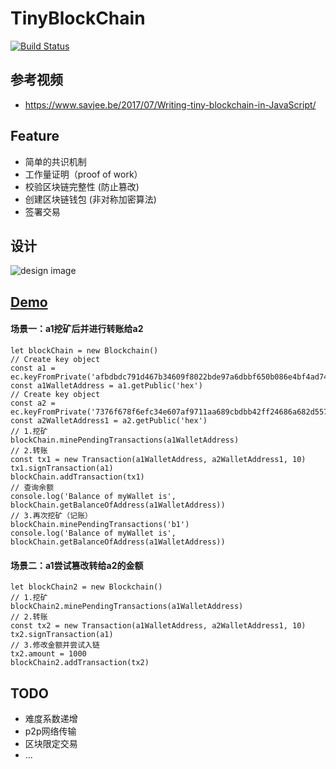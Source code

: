 # TinyBlockChain

[![Build Status](https://travis-ci.org/leoliew/TinyBlockChain.svg?branch=master)](https://travis-ci.org/leoliew/TinyBlockChain)

## 参考视频

* https://www.savjee.be/2017/07/Writing-tiny-blockchain-in-JavaScript/

## Feature

* 简单的共识机制
* 工作量证明（proof of work）
* 校验区块链完整性 (防止篡改)
* 创建区块链钱包 (非对称加密算法)
* 签署交易

## 设计

![design image](http://www.plantuml.com/plantuml/proxy?src=https://raw.githubusercontent.com/leoliew/TinyBlockChain/dev/document/design.puml)

## [Demo](https://github.com/leoliew/TinyBlockchain/blob/master/src/main.ts)

#### 场景一：a1挖矿后并进行转账给a2
```
let blockChain = new Blockchain()
// Create key object
const a1 = ec.keyFromPrivate('afbdbdc791d467b34609f8022bde97a6dbbf650b086e4bf4ad745b9fcfb640f6')
const a1WalletAddress = a1.getPublic('hex')
// Create key object
const a2 = ec.keyFromPrivate('7376f678f6efc34e607af9711aa689cbdbb42ff24686a682d55716698fb63f9c')
const a2WalletAddress1 = a2.getPublic('hex')
// 1.挖矿
blockChain.minePendingTransactions(a1WalletAddress)
// 2.转账
const tx1 = new Transaction(a1WalletAddress, a2WalletAddress1, 10)
tx1.signTransaction(a1)
blockChain.addTransaction(tx1)
// 查询余额
console.log('Balance of myWallet is', blockChain.getBalanceOfAddress(a1WalletAddress))
// 3.再次挖矿（记账）
blockChain.minePendingTransactions('b1')
console.log('Balance of myWallet is', blockChain.getBalanceOfAddress(a1WalletAddress))
```

#### 场景二：a1尝试篡改转给a2的金额
```
let blockChain2 = new Blockchain()
// 1.挖矿
blockChain2.minePendingTransactions(a1WalletAddress)
// 2.转账
const tx2 = new Transaction(a1WalletAddress, a2WalletAddress1, 10)
tx2.signTransaction(a1)
// 3.修改金额并尝试入链
tx2.amount = 1000
blockChain2.addTransaction(tx2)
```

## TODO
* 难度系数递增
* p2p网络传输
* 区块限定交易
* ...
